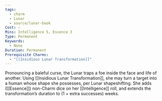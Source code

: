 ```yaml
---
tags:
  - charm
  - Lunar
  - source/lunar-book
Cost: —
Mins: Intelligence 5, Essence 3
Type: Permanent
Keywords:
  - None
Duration: Permanent
Prerequisite Charms:
  - "[[Insidious Lunar Transformation]]"
---
```

Pronouncing a baleful curse, the Lunar traps a foe inside the face and life of another. Using [[Insidious Lunar Transformation]], she may turn a target into a human whose shape she possesses, per Lunar shapeshifting. She adds ([[Essence]]) non-Charm dice on her [[Intelligence]] roll, and extends the transformation’s duration to (1 + extra successes) weeks.